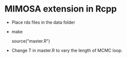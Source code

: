 # MIMOSA extension in Rcpp

- Place rds files in the data folder
- make

    source("master.R")

- Change T in master.R to vary the length of MCMC loop.
